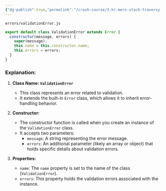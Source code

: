 ```yaml
---
{"dg-publish":true,"permalink":"/crash-course/3-hr-mern-stack-traversy-media/reusable-codes/errors/","noteIcon":""}
---
```


`errors/validationError.js`
```js
export default class ValidationError extends Error {
  constructor(message, errors) {
    super(message);
    this.name = this.constructor.name;
    this.errors = errors;
  }
}
```
### Explanation:

1. **Class Name: `ValidationError`**

    - This class represents an error related to validation.
    - It extends the built-in `Error` class, which allows it to inherit error-handling behavior.
2. **Constructor:**
    
    - The constructor function is called when you create an instance of the `ValidationError` class.
    - It accepts two parameters:
        - `message`: A string representing the error message.
        - `errors`: An additional parameter (likely an array or object) that holds specific details about validation errors.
3. **Properties:**
    
    - `name`: The `name` property is set to the name of the class (`ValidationError`).
    - `errors`: This property holds the validation errors associated with the instance.